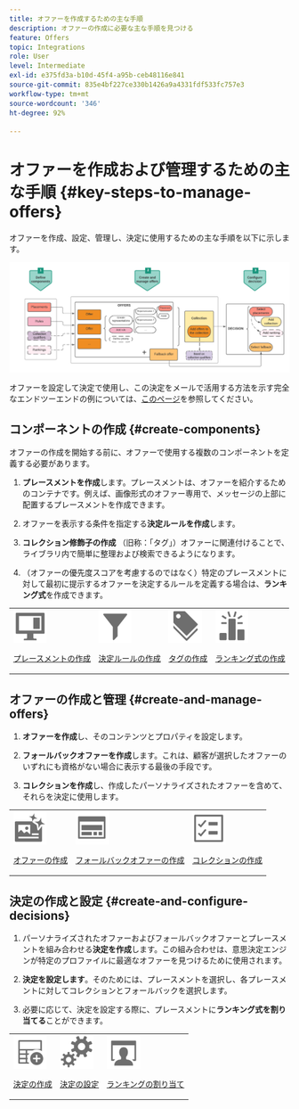 ```yaml
---
title: オファーを作成するための主な手順
description: オファーの作成に必要な主な手順を見つける
feature: Offers
topic: Integrations
role: User
level: Intermediate
exl-id: e375fd3a-b10d-45f4-a95b-ceb48116e841
source-git-commit: 835e4bf227ce330b1426a9a4331fdf533fc757e3
workflow-type: tm+mt
source-wordcount: '346'
ht-degree: 92%

---
```


# オファーを作成および管理するための主な手順 {#key-steps-to-manage-offers}

オファーを作成、設定、管理し、決定に使用するための主な手順を以下に示します。

![](../assets/offer-create-manage-process.png)

オファーを設定して決定で使用し、この決定をメールで活用する方法を示す完全なエンドツーエンドの例については、[このページ](../offers-e2e.md)を参照してください。

## コンポーネントの作成 {#create-components}

オファーの作成を開始する前に、オファーで使用する複数のコンポーネントを定義する必要があります。

1. **プレースメントを作成**&#x200B;します。プレースメントは、オファーを紹介するためのコンテナです。例えば、画像形式のオファー専用で、メッセージの上部に配置するプレースメントを作成できます。

1. オファーを表示する条件を指定する&#x200B;**決定ルールを作成**&#x200B;します。

1. **コレクション修飾子の作成** （旧称：「タグ」）オファーに関連付けることで、ライブラリ内で簡単に整理および検索できるようになります。

1. （オファーの優先度スコアを考慮するのではなく）特定のプレースメントに対して最初に提示するオファーを決定するルールを定義する場合は、**ランキング式**&#x200B;を作成できます。

<table>
<tr>
<td><img src="../../assets/do-not-localize/icon-placement.svg" width="60px"><p><a href="../offer-library/creating-placements.md">プレースメントの作成</a></p></td>
<td><img src="../../assets/do-not-localize/icon-rules.svg" width="60px"><p><a href="../offer-library/creating-decision-rules.md">決定ルールの作成</a></p></td>
<td><img src="../../assets/do-not-localize/icon-tags.svg" width="60px"><p><a href="../offer-library/creating-tags.md">タグの作成</a></p></td>
<td><img src="../../assets/do-not-localize/icon-ranking.svg" width="60px"><p><a href="../ranking/create-ranking-formulas.md">ランキング式の作成</a></p></td>
</table>

## オファーの作成と管理 {#create-and-manage-offers}

1. **オファーを作成**&#x200B;し、そのコンテンツとプロパティを設定します。

1. **フォールバックオファーを作成**&#x200B;します。これは、顧客が選択したオファーのいずれにも資格がない場合に表示する最後の手段です。

1. **コレクションを作成**&#x200B;し、作成したパーソナライズされたオファーを含めて、それらを決定に使用します。

<table>
<tr>
<td><img src="../../assets/do-not-localize/icon-offer.svg" width="60px"><p><a href="../offer-library/creating-personalized-offers.md">オファーの作成</a></p></td>
<td><img src="../../assets/do-not-localize/icon-fallback.svg" width="60px"><p><a href="../offer-library/creating-fallback-offers.md">フォールバックオファーの作成</a></p></td>
<td><img src="../../assets/do-not-localize/icon-collection.svg" width="60px"><p><a href="../offer-library/creating-collections.md">コレクションの作成</a></p></td></tr>
</table>

## 決定の作成と設定 {#create-and-configure-decisions}

1. パーソナライズされたオファーおよびフォールバックオファーとプレースメントを組み合わせる&#x200B;**決定を作成**&#x200B;します。この組み合わせは、意思決定エンジンが特定のプロファイルに最適なオファーを見つけるために使用されます。

1. **決定を設定します**。そのためには、プレースメントを選択し、各プレースメントに対してコレクションとフォールバックを選択します。

1. 必要に応じて、決定を設定する際に、プレースメントに&#x200B;**ランキング式を割り当てる**&#x200B;ことができます。

<table>
<tr>
<td><img src="../../assets/do-not-localize/icon-decision.svg" width="60px"><p><a href="../offer-activities/create-offer-activities.md">決定の作成</a></p></td>
<td><img src="../../assets/do-not-localize/icon-configure-decision.svg" width="60px"><p><a href="../offer-activities/create-offer-activities.md#add-offers">決定の設定</a></p></td>
<td><img src="../../assets/do-not-localize/icon-assign-ranking.svg" width="60px"><p><a href="../offer-activities/configure-offer-selection.md#assign-ranking-formula">ランキングの割り当て</a></p></td>
</tr>
</table>
